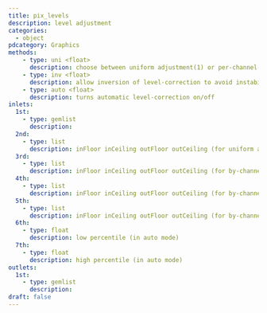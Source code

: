 ```yaml
---
title: pix_levels
description: level adjustment
categories:
  - object
pdcategory: Graphics
methods:
    - type: uni <float>
      description: choose between uniform adjustment(1) or per-channel-adjustment (0)
    - type: inv <float>
      description: allow inversion of level-correction to avoid instabilities
    - type: auto <float>
      description: turns automatic level-correction on/off
inlets:
  1st:
    - type: gemlist
      description:
  2nd:
    - type: list
      description: inFloor inCeiling outFloor outCeiling (for uniform adjustment)
  3rd:
    - type: list
      description: inFloor inCeiling outFloor outCeiling (for by-channel adjustment red)
  4th:
    - type: list
      description: inFloor inCeiling outFloor outCeiling (for by-channel adjustment green)
  5th:
    - type: list
      description: inFloor inCeiling outFloor outCeiling (for by-channel adjustment blue)
  6th:
    - type: float
      description: low percentile (in auto mode)
  7th:
    - type: float
      description: high percentile (in auto mode)
outlets:
  1st:
    - type: gemlist
      description:
draft: false
---
```

